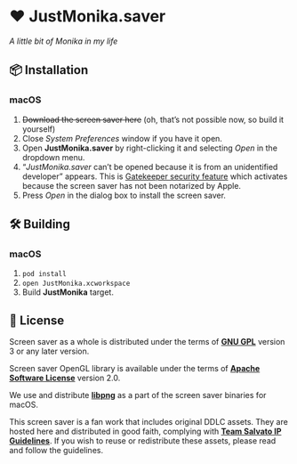 # ❤️ JustMonika.saver

_A little bit of Monika in my life_

## 📦 Installation

### macOS

1. ~~Download the screen saver here~~ (oh, that’s not possible now, so build it yourself)
2. Close _System Preferences_ window if you have it open.
3. Open **JustMonika.saver** by right-clicking it and selecting _Open_ in the dropdown menu.
4. “_JustMonika.saver_ can’t be opened because it is from an unidentified developer” appears. This is [Gatekeeper security feature](https://support.apple.com/en-us/HT202491) which activates because the screen saver has not been notarized by Apple.
5. Press _Open_ in the dialog box to install the screen saver.

## 🛠 Building

### macOS

1. `pod install`
2. `open JustMonika.xcworkspace`
3. Build **JustMonika** target.

## 📄 License

Screen saver as a whole is distributed under the terms of [**GNU GPL**](LICENSE) version 3 or any later version.

Screen saver OpenGL library is available under the terms of [**Apache Software License**](JustMonikaGL/LICENSE) version 2.0.

We use and distribute [**libpng**](http://www.libpng.org/pub/png/libpng.html) as a part of the screen saver binaries for macOS.

This screen saver is a fan work that includes original DDLC assets.
They are hosted here and distributed in good faith,
complying with [**Team Salvato IP Guidelines**](http://teamsalvato.com/ip-guidelines/).
If you wish to reuse or redistribute these assets, please read and follow the guidelines.
